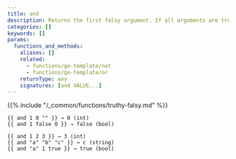 ```yaml
---
title: and
description: Returns the first falsy argument. If all arguments are truthy, returns the last argument.
categories: []
keywords: []
params:
  functions_and_methods:
    aliases: []
    related:
      - functions/go-template/not
      - functions/go-template/or
    returnType: any
    signatures: [and VALUE...]
---
```


{{% include "/_common/functions/truthy-falsy.md" %}}

```go-html-template
{{ and 1 0 "" }} → 0 (int)
{{ and 1 false 0 }} → false (bool)

{{ and 1 2 3 }} → 3 (int)
{{ and "a" "b" "c" }} → c (string)
{{ and "a" 1 true }} → true (bool)
```

